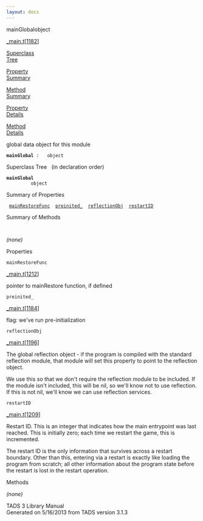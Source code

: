 ```yaml
---
layout: docs
---
```

<span class="title">mainGlobal</span><span class="type">object</span>

[\_main.t](../file/_main.t.html)\[[1182](../source/_main.t.html#1182)\]

[Superclass  
Tree](#_SuperClassTree_)

[Property  
Summary](#_PropSummary_)

[Method  
Summary](#_MethodSummary_)

[Property  
Details](#_Properties_)

[Method  
Details](#_Methods_)

<div class="fdesc">

global data object for this module

**`mainGlobal`**` :   object`

</div>

<span id="_SuperClassTree_"></span>

<div class="mjhd">

<span class="hdln">Superclass Tree</span>   (in declaration order)

</div>

**`mainGlobal`**  
`         object`  
<span id="_PropSummary_"></span>

<div class="mjhd">

<span class="hdln">Summary of Properties</span>  

</div>

` `[`mainRestoreFunc`](#mainRestoreFunc)`  `[`preinited_`](#preinited_)`  `[`reflectionObj`](#reflectionObj)`  `[`restartID`](#restartID)`  `

<span id="_MethodSummary_"></span>

<div class="mjhd">

<span class="hdln">Summary of Methods</span>  

</div>

` `

*(none)* <span id="_Properties_"></span>

<div class="mjhd">

<span class="hdln">Properties</span>  

</div>

<span id="mainRestoreFunc"></span>

`mainRestoreFunc`

[\_main.t](../file/_main.t.html)\[[1212](../source/_main.t.html#1212)\]

<div class="desc">

pointer to mainRestore function, if defined

</div>

<span id="preinited_"></span>

`preinited_`

[\_main.t](../file/_main.t.html)\[[1184](../source/_main.t.html#1184)\]

<div class="desc">

flag: we've run pre-initialization

</div>

<span id="reflectionObj"></span>

`reflectionObj`

[\_main.t](../file/_main.t.html)\[[1196](../source/_main.t.html#1196)\]

<div class="desc">

The global reflection object - if the program is compiled with the
standard reflection module, that module will set this property to point
to the reflection object.

We use this so that we don't require the reflection module to be
included. If the module isn't included, this will be nil, so we'll know
not to use reflection. If this is not nil, we'll know we can use
reflection services.

</div>

<span id="restartID"></span>

`restartID`

[\_main.t](../file/_main.t.html)\[[1209](../source/_main.t.html#1209)\]

<div class="desc">

Restart ID. This is an integer that indicates how the main entrypoint
was last reached. This is initially zero; each time we restart the game,
this is incremented.

The restart ID is the only information that survives across a restart
boundary. Other than this, entering via a restart is exactly like
loading the program from scratch; all other information about the
program state before the restart is lost in the restart operation.

</div>

<span id="_Methods_"></span>

<div class="mjhd">

<span class="hdln">Methods</span>  

</div>

*(none)*

<div class="ftr">

TADS 3 Library Manual  
Generated on 5/16/2013 from TADS version 3.1.3

</div>
